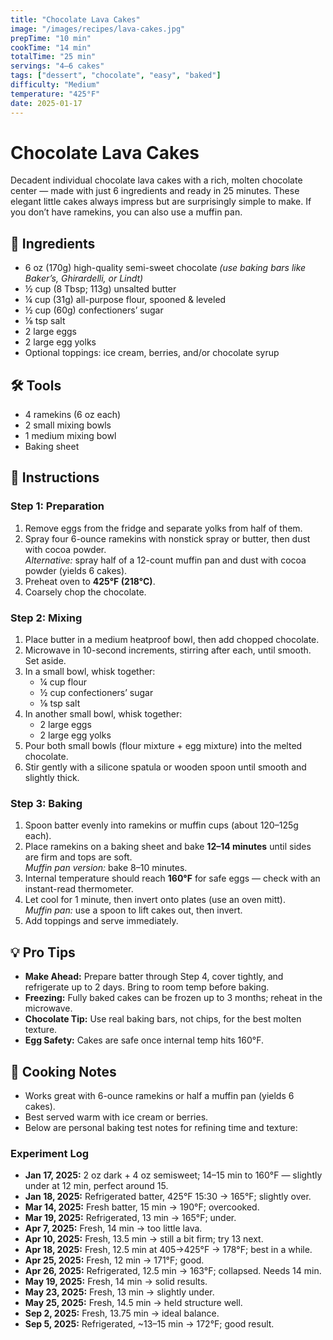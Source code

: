 ```yaml
---
title: "Chocolate Lava Cakes"
image: "/images/recipes/lava-cakes.jpg"
prepTime: "10 min"
cookTime: "14 min"
totalTime: "25 min"
servings: "4–6 cakes"
tags: ["dessert", "chocolate", "easy", "baked"]
difficulty: "Medium"
temperature: "425°F"
date: 2025-01-17
---
```


# Chocolate Lava Cakes

Decadent individual chocolate lava cakes with a rich, molten chocolate center — made with just 6 ingredients and ready in 25 minutes. These elegant little cakes always impress but are surprisingly simple to make. If you don’t have ramekins, you can also use a muffin pan.

## 🧂 Ingredients

* 6 oz (170g) high-quality semi-sweet chocolate *(use baking bars like Baker’s, Ghirardelli, or Lindt)*  
* ½ cup (8 Tbsp; 113g) unsalted butter  
* ¼ cup (31g) all-purpose flour, spooned & leveled  
* ½ cup (60g) confectioners’ sugar  
* ⅛ tsp salt  
* 2 large eggs  
* 2 large egg yolks  
* Optional toppings: ice cream, berries, and/or chocolate syrup  

## 🛠️ Tools

* 4 ramekins (6 oz each)  
* 2 small mixing bowls  
* 1 medium mixing bowl  
* Baking sheet  

## 🔪 Instructions

### Step 1: Preparation
1. Remove eggs from the fridge and separate yolks from half of them.
2. Spray four 6-ounce ramekins with nonstick spray or butter, then dust with cocoa powder.  
   *Alternative:* spray half of a 12-count muffin pan and dust with cocoa powder (yields 6 cakes).  
3. Preheat oven to **425°F (218°C)**.  
4. Coarsely chop the chocolate.

### Step 2: Mixing
1. Place butter in a medium heatproof bowl, then add chopped chocolate.  
2. Microwave in 10-second increments, stirring after each, until smooth. Set aside.  
3. In a small bowl, whisk together:
   - ¼ cup flour  
   - ½ cup confectioners’ sugar  
   - ⅛ tsp salt  
4. In another small bowl, whisk together:
   - 2 large eggs  
   - 2 large egg yolks  
5. Pour both small bowls (flour mixture + egg mixture) into the melted chocolate.  
6. Stir gently with a silicone spatula or wooden spoon until smooth and slightly thick.  

### Step 3: Baking
1. Spoon batter evenly into ramekins or muffin cups (about 120–125g each).  
2. Place ramekins on a baking sheet and bake **12–14 minutes** until sides are firm and tops are soft.  
   *Muffin pan version:* bake 8–10 minutes.  
3. Internal temperature should reach **160°F** for safe eggs — check with an instant-read thermometer.  
4. Let cool for 1 minute, then invert onto plates (use an oven mitt).  
   *Muffin pan:* use a spoon to lift cakes out, then invert.  
5. Add toppings and serve immediately.

## 💡 Pro Tips

* **Make Ahead:** Prepare batter through Step 4, cover tightly, and refrigerate up to 2 days. Bring to room temp before baking.  
* **Freezing:** Fully baked cakes can be frozen up to 3 months; reheat in the microwave.  
* **Chocolate Tip:** Use real baking bars, not chips, for the best molten texture.  
* **Egg Safety:** Cakes are safe once internal temp hits 160°F.  

## 🍳 Cooking Notes

* Works great with 6-ounce ramekins or half a muffin pan (yields 6 cakes).  
* Best served warm with ice cream or berries.  
* Below are personal baking test notes for refining time and texture:

### Experiment Log

- **Jan 17, 2025:** 2 oz dark + 4 oz semisweet; 14–15 min to 160°F — slightly under at 12 min, perfect around 15.  
- **Jan 18, 2025:** Refrigerated batter, 425°F 15:30 → 165°F; slightly over.  
- **Mar 14, 2025:** Fresh batter, 15 min → 190°F; overcooked.  
- **Mar 19, 2025:** Refrigerated, 13 min → 165°F; under.  
- **Apr 7, 2025:** Fresh, 14 min → too little lava.  
- **Apr 10, 2025:** Fresh, 13.5 min → still a bit firm; try 13 next.  
- **Apr 18, 2025:** Fresh, 12.5 min at 405→425°F → 178°F; best in a while.  
- **Apr 25, 2025:** Fresh, 12 min → 171°F; good.  
- **Apr 26, 2025:** Refrigerated, 12.5 min → 163°F; collapsed. Needs 14 min.  
- **May 19, 2025:** Fresh, 14 min → solid results.  
- **May 23, 2025:** Fresh, 13 min → slightly under.  
- **May 25, 2025:** Fresh, 14.5 min → held structure well.  
- **Sep 2, 2025:** Fresh, 13.75 min → ideal balance.  
- **Sep 5, 2025:** Refrigerated, ~13–15 min → 172°F; good result.
